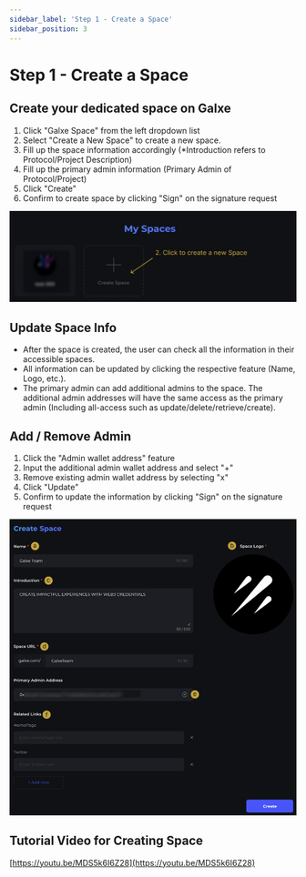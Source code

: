 ```yaml
---
sidebar_label: 'Step 1 - Create a Space'
sidebar_position: 3
---
```


# Step 1 - Create a Space

## Create your dedicated space on Galxe

1. Click "Galxe Space" from the left dropdown list
2. Select "Create a New Space" to create a new space.
3. Fill up the space information accordingly (*Introduction refers to Protocol/Project Description)
4. Fill up the primary admin information (Primary Admin of Protocol/Project)
5. Click "Create"
6. Confirm to create space by clicking "Sign" on the signature request

![CreateSpace.png](assets/CreateSpace.png)

## Update Space Info

- After the space is created, the user can check all the information in their accessible spaces.
- All information can be updated by clicking the respective feature (Name, Logo, etc.).
- The primary admin can add additional admins to the space. The additional admin addresses will have the same access as the primary admin (Including all-access such as update/delete/retrieve/create).

## Add / Remove Admin

1. Click the "Admin wallet address" feature
2. Input the additional admin wallet address and select "+"
3. Remove existing admin wallet address by selecting "x"
4. Click "Update"
5. Confirm to update the information by clicking "Sign" on the signature request

![SpaceInfo.png](assets/SpaceInfo.png)

## Tutorial Video for Creating Space

[https://youtu.be/MDS5k6I6Z28](https://youtu.be/MDS5k6I6Z28)
